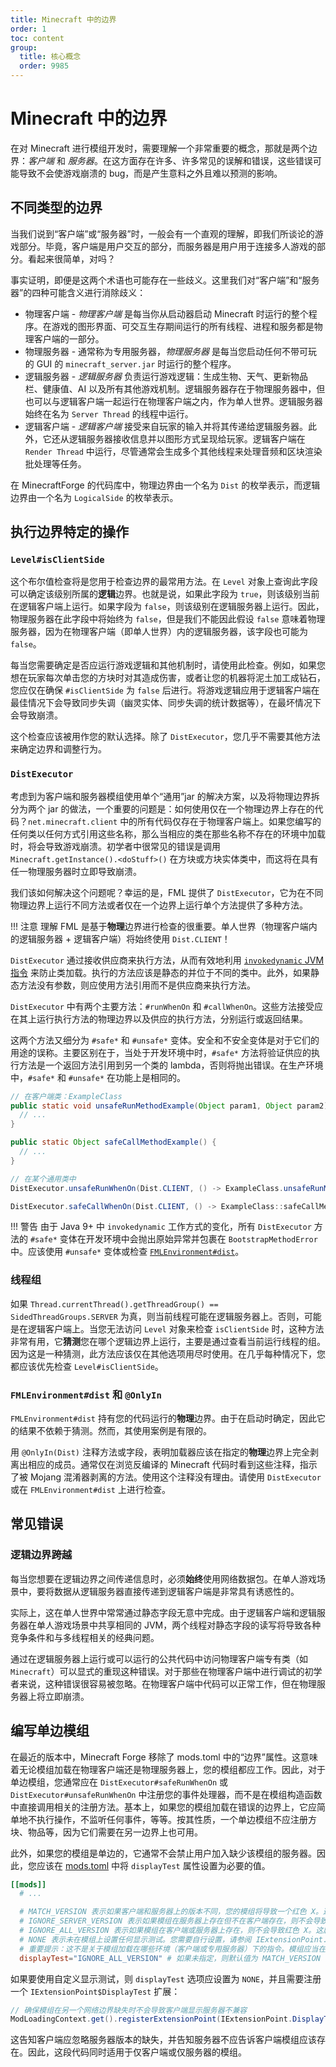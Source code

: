 ```yaml
---
title: Minecraft 中的边界
order: 1
toc: content
group:
  title: 核心概念
  order: 9985
---
```

Minecraft 中的边界
===================

在对 Minecraft 进行模组开发时，需要理解一个非常重要的概念，那就是两个边界：*客户端* 和 *服务器*。在这方面存在许多、许多常见的误解和错误，这些错误可能导致不会使游戏崩溃的 bug，而是产生意料之外且难以预测的影响。

不同类型的边界
------------------------

当我们说到“客户端”或“服务器”时，一般会有一个直观的理解，即我们所谈论的游戏部分。毕竟，客户端是用户交互的部分，而服务器是用户用于连接多人游戏的部分。看起来很简单，对吗？

事实证明，即便是这两个术语也可能存在一些歧义。这里我们对“客户端”和“服务器”的四种可能含义进行消除歧义：

* 物理客户端 - *物理客户端* 是每当你从启动器启动 Minecraft 时运行的整个程序。在游戏的图形界面、可交互生存期间运行的所有线程、进程和服务都是物理客户端的一部分。
* 物理服务器 - 通常称为专用服务器，*物理服务器* 是每当您启动任何不带可玩的 GUI 的 `minecraft_server.jar` 时运行的整个程序。
* 逻辑服务器 - *逻辑服务器* 负责运行游戏逻辑：生成生物、天气、更新物品栏、健康值、AI 以及所有其他游戏机制。逻辑服务器存在于物理服务器中，但也可以与逻辑客户端一起运行在物理客户端之内，作为单人世界。逻辑服务器始终在名为 `Server Thread` 的线程中运行。
* 逻辑客户端 - *逻辑客户端* 接受来自玩家的输入并将其传递给逻辑服务器。此外，它还从逻辑服务器接收信息并以图形方式呈现给玩家。逻辑客户端在 `Render Thread` 中运行，尽管通常会生成多个其他线程来处理音频和区块渲染批处理等任务。

在 MinecraftForge 的代码库中，物理边界由一个名为 `Dist` 的枚举表示，而逻辑边界由一个名为 `LogicalSide` 的枚举表示。

执行边界特定的操作
-----------------------------------

### `Level#isClientSide`

这个布尔值检查将是您用于检查边界的最常用方法。在 `Level` 对象上查询此字段可以确定该级别所属的**逻辑**边界。也就是说，如果此字段为 `true`，则该级别当前在逻辑客户端上运行。如果字段为 `false`，则该级别在逻辑服务器上运行。因此，物理服务器在此字段中将始终为 `false`，但是我们不能因此假设 `false` 意味着物理服务器，因为在物理客户端（即单人世界）内的逻辑服务器，该字段也可能为 `false`。

每当您需要确定是否应运行游戏逻辑和其他机制时，请使用此检查。例如，如果您想在玩家每次单击您的方块时对其造成伤害，或者让您的机器将泥土加工成钻石，您应仅在确保 `#isClientSide` 为 `false` 后进行。将游戏逻辑应用于逻辑客户端在最佳情况下会导致同步失调（幽灵实体、同步失调的统计数据等），在最坏情况下会导致崩溃。

这个检查应该被用作您的默认选择。除了 `DistExecutor`，您几乎不需要其他方法来确定边界和调整行为。

### `DistExecutor`

考虑到为客户端和服务器模组使用单个“通用”jar 的解决方案，以及将物理边界拆分为两个 jar 的做法，一个重要的问题是：如何使用仅在一个物理边界上存在的代码？`net.minecraft.client` 中的所有代码仅存在于物理客户端上。如果您编写的任何类以任何方式引用这些名称，那么当相应的类在那些名称不存在的环境中加载时，将会导致游戏崩溃。初学者中很常见的错误是调用 `Minecraft.getInstance().<doStuff>()` 在方块或方块实体类中，而这将在具有任一物理服务器时立即导致崩溃。

我们该如何解决这个问题呢？幸运的是，FML 提供了 `DistExecutor`，它为在不同物理边界上运行不同方法或者仅在一个边界上运行单个方法提供了多种方法。

!!! 注意
    理解 FML 是基于**物理**边界进行检查的很重要。单人世界（物理客户端内的逻辑服务器 + 逻辑客户端）将始终使用 `Dist.CLIENT`！

`DistExecutor` 通过接收供应商来执行方法，从而有效地利用 [`invokedynamic` JVM 指令][invokedynamic] 来防止类加载。执行的方法应该是静态的并位于不同的类中。此外，如果静态方法没有参数，则应使用方法引用而不是供应商来执行方法。

`DistExecutor` 中有两个主要方法：`#runWhenOn` 和 `#callWhenOn`。这些方法接受应在其上运行执行方法的物理边界以及供应的执行方法，分别运行或返回结果。

这两个方法又细分为 `#safe*` 和 `#unsafe*` 变体。安全和不安全变体是对于它们的用途的误称。主要区别在于，当处于开发环境中时，`#safe*` 方法将验证供应的执行方法是一个返回方法引用到另一个类的 lambda，否则将抛出错误。在生产环境中，`#safe*` 和 `#unsafe*` 在功能上是相同的。

```java
// 在客户端类：ExampleClass
public static void unsafeRunMethodExample(Object param1, Object param2) {
  // ...
}

public static Object safeCallMethodExample() {
  // ...
}

// 在某个通用类中
DistExecutor.unsafeRunWhenOn(Dist.CLIENT, () -> ExampleClass.unsafeRunMethodExample(var1, var2));

DistExecutor.safeCallWhenOn(Dist.CLIENT, () -> ExampleClass::safeCallMethodExample);
```

!!! 警告
    由于 Java 9+ 中 `invokedynamic` 工作方式的变化，所有 `DistExecutor` 方法的 `#safe*` 变体在开发环境中会抛出原始异常并包裹在 `BootstrapMethodError` 中。应该使用 `#unsafe*` 变体或检查 [`FMLEnvironment#dist`][dist]。

### 线程组

如果 `Thread.currentThread().getThreadGroup() == SidedThreadGroups.SERVER` 为真，则当前线程可能在逻辑服务器上。否则，可能是在逻辑客户端上。当您无法访问 `Level` 对象来检查 `isClientSide` 时，这种方法非常有用，它**猜测**您在哪个逻辑边界上运行，主要是通过查看当前运行线程的组。因为这是一种猜测，此方法应该仅在其他选项用尽时使用。在几乎每种情况下，您都应该优先检查 `Level#isClientSide`。

### `FMLEnvironment#dist` 和 `@OnlyIn`

`FMLEnvironment#dist` 持有您的代码运行的**物理**边界。由于在启动时确定，因此它的结果不依赖于猜测。然而，其使用案例是有限的。

用 `@OnlyIn(Dist)` 注释方法或字段，表明加载器应该在指定的**物理**边界上完全剥离出相应的成员。通常仅在浏览反编译的 Minecraft 代码时看到这些注释，指示了被 Mojang 混淆器剥离的方法。使用这个注释没有理由。请使用 `DistExecutor` 或在 `FMLEnvironment#dist` 上进行检查。

常见错误
---------------

### 逻辑边界跨越

每当您想要在逻辑边界之间传递信息时，必须**始终**使用网络数据包。在单人游戏场景中，要将数据从逻辑服务器直接传递到逻辑客户端是非常具有诱惑性的。

实际上，这在单人世界中常常通过静态字段无意中完成。由于逻辑客户端和逻辑服务器在单人游戏场景中共享相同的 JVM，两个线程对静态字段的读写将导致各种竞争条件和与多线程相关的经典问题。

通过在逻辑服务器上运行或可以运行的公共代码中访问物理客户端专有类（如 `Minecraft`）可以显式的重现这种错误。对于那些在物理客户端中进行调试的初学者来说，这种错误很容易被忽略。在物理客户端中代码可以正常工作，但在物理服务器上将立即崩溃。


编写单边模组
----------------------

在最近的版本中，Minecraft Forge 移除了 mods.toml 中的“边界”属性。这意味着无论模组加载在物理客户端还是物理服务器上，您的模组都应工作。因此，对于单边模组，您通常应在 `DistExecutor#safeRunWhenOn` 或 `DistExecutor#unsafeRunWhenOn` 中注册您的事件处理器，而不是在模组构造函数中直接调用相关的注册方法。基本上，如果您的模组加载在错误的边界上，它应简单地不执行操作，不监听任何事件，等等。按其性质，一个单边模组不应注册方块、物品等，因为它们需要在另一边界上也可用。

此外，如果您的模组是单边的，它通常不会禁止用户加入缺少该模组的服务器。因此，您应该在 [mods.toml][structuring] 中将 `displayTest` 属性设置为必要的值。

```toml
[[mods]]
  # ...

  # MATCH_VERSION 表示如果客户端和服务器上的版本不同，您的模组将导致一个红色 X。这是默认行为，如果您的模组有服务器和客户端元素，应该选择该选项。
  # IGNORE_SERVER_VERSION 表示如果模组在服务器上存在但不在客户端存在，则不会导致红色 X。如果您是服务器专用模组，应使用此选项。
  # IGNORE_ALL_VERSION 表示如果模组在客户端或服务器上存在，则不会导致红色 X。这属于特殊情况，仅在您的模组没有服务器组件时使用。
  # NONE 表示未在模组上设置任何显示测试。您需要自行设置，请参阅 IExtensionPoint.DisplayTest 获取更多信息。您可以使用此值定义任何所需的方案。
  # 重要提示：这不是关于模组加载在哪些环境（客户端或专用服务器）下的指令。模组应当在其任何加载的环境下加载（即使不做任何事情）。
  displayTest="IGNORE_ALL_VERSION" # 如果未指定，则默认值为 MATCH_VERSION（#optional）
```

如果要使用自定义显示测试，则 `displayTest` 选项应设置为 `NONE`，并且需要注册一个 `IExtensionPoint$DisplayTest` 扩展：

```java
// 确保模组在另一个网络边界缺失时不会导致客户端显示服务器不兼容
ModLoadingContext.get().registerExtensionPoint(IExtensionPoint.DisplayTest.class, () -> new IExtensionPoint.DisplayTest(() -> NetworkConstants.IGNORESERVERONLY, (a, b) -> true));
```

这告知客户端应忽略服务器版本的缺失，并告知服务器不应告诉客户端模组应该存在。因此，这段代码同时适用于仅客户端或仅服务器的模组。


[invokedynamic]: https://docs.oracle.com/javase/specs/jvms/se17/html/jvms-6.html#jvms-6.5.invokedynamic
[dist]: #fmlenvironmentdist-and-onlyin
[structuring]: ../gettingstarted/modfiles.md#modstoml